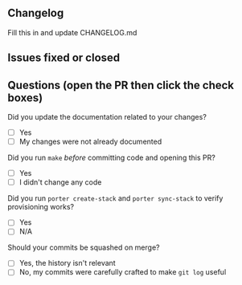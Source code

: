 ## Changelog

Fill this in and update CHANGELOG.md

## Issues fixed or closed

## Questions (open the PR then click the check boxes)

Did you update the documentation related to your changes?

- [ ] Yes
- [ ] My changes were not already documented

Did you run `make` _before_ committing code and opening this PR?

- [ ] Yes
- [ ] I didn't change any code

Did you run `porter create-stack` and `porter sync-stack` to verify provisioning
works?

- [ ] Yes
- [ ] N/A

Should your commits be squashed on merge?

- [ ] Yes, the history isn't relevant
- [ ] No, my commits were carefully crafted to make `git log` useful
